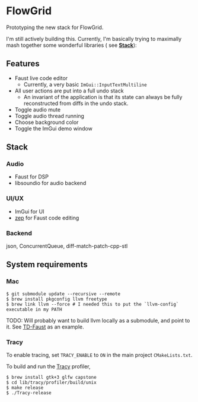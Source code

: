 # FlowGrid

Prototyping the new stack for FlowGrid.

I'm still actively building this. Currently, I'm basically trying to maximally mash together some wonderful libraries (
see [**Stack**](#stack)):

## Features

* Faust live code editor
    - Currently, a very basic `ImGui::InputTextMultiline`
* All user actions are put into a full undo stack
    - An invariant of the application is that its state can always be fully reconstructed from diffs in the undo stack.
* Toggle audio mute
* Toggle audio thread running
* Choose background color
* Toggle the ImGui demo window

## Stack

### Audio

* Faust for DSP
* libsoundio for audio backend

### UI/UX

* ImGui for UI
* [zep](https://github.com/Rezonality/zep) for Faust code editing

### Backend

json, ConcurrentQueue, diff-match-patch-cpp-stl

## System requirements

### Mac

```shell
$ git submodule update --recursive --remote
$ brew install pkgconfig llvm freetype
$ brew link llvm --force # I needed this to put the `llvm-config` executable in my PATH
```

TODO: Will probably want to build llvm locally as a submodule, and point to it.
See [TD-Faust](https://github.com/DBraun/TD-Faust/blob/02f35e4343370559c779468413c32179f55c6552/build_macos.sh#L5-L31)
as an example.

### Tracy

To enable tracing, set `TRACY_ENABLE` to `ON` in the main project `CMakeLists.txt`.

To build and run the [Tracy](https://github.com/wolfpld/tracy) profiler,

```shell
$ brew install gtk+3 glfw capstone
$ cd lib/tracy/profiler/build/unix
$ make release
$ ./Tracy-release
```
